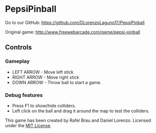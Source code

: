 # PepsiPinball

Go to our GitHub: https://github.com/DLorenzoLaguno17/PepsiPinball

Original game: http://www.freewebarcade.com/game/pepsi-pinball

## Controls

### Gameplay
* LEFT ARROW - Move left stick
* RIGHT ARROW - Move right stick
* DOWN ARROW - Throw ball to start a game.

### Debug features
* Press F1 to show/hide colliders.
* Left click on the ball and drag it around the map to test the colliders.

This game has been created by Rafel Brau and Daniel Lorenzo.
Licensed under the [MIT License](LICENSE).
